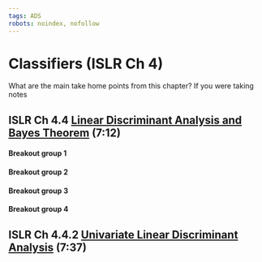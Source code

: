 ```yaml
---
tags: ADS
robots: noindex, nofollow
---
```


# Classifiers (ISLR Ch 4)


What are the main take home points from this chapter? If you were taking notes

## ISLR Ch 4.4 [Linear Discriminant Analysis and Bayes Theorem](https://www.youtube.com/watch?v=RfrGiG1Hm3M) (7:12)

#### Breakout group 1



#### Breakout group 2



#### Breakout group 3




#### Breakout group 4



## ISLR Ch 4.4.2 [Univariate Linear Discriminant Analysis](https://www.youtube.com/watch?v=QG0pVJXT6EU) (7:37)
